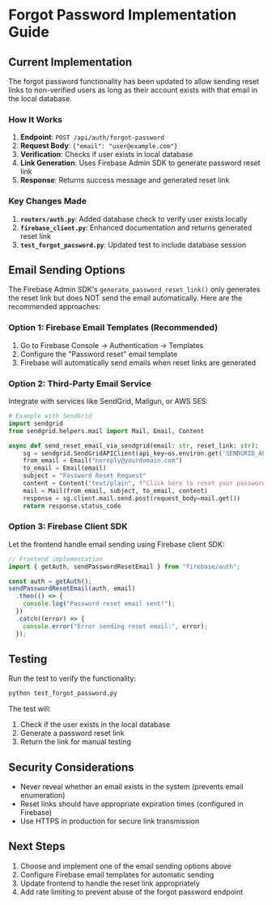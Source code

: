 # Forgot Password Implementation Guide

## Current Implementation

The forgot password functionality has been updated to allow sending reset links to non-verified users as long as their account exists with that email in the local database.

### How It Works

1. **Endpoint**: `POST /api/auth/forgot-password`
2. **Request Body**: `{"email": "user@example.com"}`
3. **Verification**: Checks if user exists in local database
4. **Link Generation**: Uses Firebase Admin SDK to generate password reset link
5. **Response**: Returns success message and generated reset link

### Key Changes Made

1. **`routers/auth.py`**: Added database check to verify user exists locally
2. **`firebase_client.py`**: Enhanced documentation and returns generated reset link
3. **`test_forgot_password.py`**: Updated test to include database session

## Email Sending Options

The Firebase Admin SDK's `generate_password_reset_link()` only generates the reset link but does NOT send the email automatically. Here are the recommended approaches:

### Option 1: Firebase Email Templates (Recommended)
1. Go to Firebase Console → Authentication → Templates
2. Configure the "Password reset" email template
3. Firebase will automatically send emails when reset links are generated

### Option 2: Third-Party Email Service
Integrate with services like SendGrid, Mailgun, or AWS SES:

```python
# Example with SendGrid
import sendgrid
from sendgrid.helpers.mail import Mail, Email, Content

async def send_reset_email_via_sendgrid(email: str, reset_link: str):
    sg = sendgrid.SendGridAPIClient(api_key=os.environ.get('SENDGRID_API_KEY'))
    from_email = Email("noreply@yourdomain.com")
    to_email = Email(email)
    subject = "Password Reset Request"
    content = Content("text/plain", f"Click here to reset your password: {reset_link}")
    mail = Mail(from_email, subject, to_email, content)
    response = sg.client.mail.send.post(request_body=mail.get())
    return response.status_code
```

### Option 3: Firebase Client SDK
Let the frontend handle email sending using Firebase client SDK:

```javascript
// Frontend implementation
import { getAuth, sendPasswordResetEmail } from "firebase/auth";

const auth = getAuth();
sendPasswordResetEmail(auth, email)
  .then(() => {
    console.log("Password reset email sent!");
  })
  .catch((error) => {
    console.error("Error sending reset email:", error);
  });
```

## Testing

Run the test to verify the functionality:

```bash
python test_forgot_password.py
```

The test will:
1. Check if the user exists in the local database
2. Generate a password reset link
3. Return the link for manual testing

## Security Considerations

- Never reveal whether an email exists in the system (prevents email enumeration)
- Reset links should have appropriate expiration times (configured in Firebase)
- Use HTTPS in production for secure link transmission

## Next Steps

1. Choose and implement one of the email sending options above
2. Configure Firebase email templates for automatic sending
3. Update frontend to handle the reset link appropriately
4. Add rate limiting to prevent abuse of the forgot password endpoint
